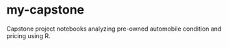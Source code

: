 # my-capstone
Capstone project notebooks analyzing pre-owned automobile condition and pricing using R.
